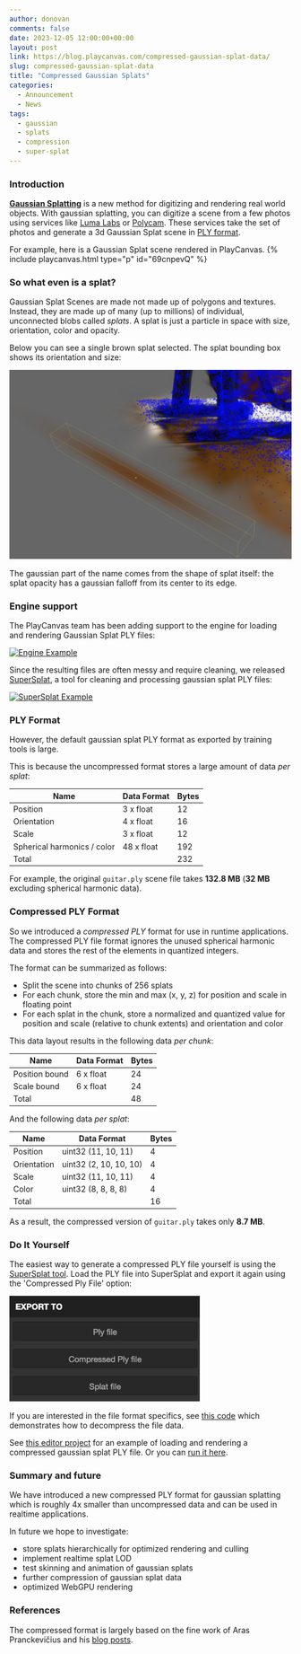 ```yaml
---
author: donovan
comments: false
date: 2023-12-05 12:00:00+00:00
layout: post
link: https://blog.playcanvas.com/compressed-gaussian-splat-data/
slug: compressed-gaussian-splat-data
title: "Compressed Gaussian Splats"
categories:
  - Announcement
  - News
tags:
  - gaussian
  - splats
  - compression
  - super-splat
---
```


### Introduction

[**Gaussian Splatting**](https://repo-sam.inria.fr/fungraph/3d-gaussian-splatting/) is a new method for digitizing and rendering real world objects. With gaussian splatting, you can digitize a scene from a few photos using services like [Luma Labs](https://lumalabs.ai/) or [Polycam](https://poly.cam/). These services take the set of photos and generate a 3d Gaussian Splat scene in [PLY format](https://en.wikipedia.org/wiki/PLY_(file_format)).

For example, here is a Gaussian Splat scene rendered in PlayCanvas.
{% include playcanvas.html type="p" id="69cnpevQ" %}

### So what even is a splat?

Gaussian Splat Scenes are made not made up of polygons and textures. Instead, they are made up of many (up to millions) of individual, unconnected blobs called _splats_. A splat is just a particle in space with size, orientation, color and opacity.

Below you can see a single brown splat selected. The splat bounding box shows its orientation and size:

![Splat Example](/assets/media/splat-example.png)

The gaussian part of the name comes from the shape of splat itself: the splat opacity has a gaussian falloff from its center to its edge.

### Engine support

The PlayCanvas team has been adding support to the engine for loading and rendering Gaussian Splat PLY files:

[![Engine Example](/assets/media/gaussian-splat-example.gif)](https://playcanvas.github.io/#/loaders/splat-many)

Since the resulting files are often messy and require cleaning, we released [SuperSplat](https://playcanvas.com/super-splat), a tool for cleaning and processing gaussian splat PLY files:

[![SuperSplat Example](/assets/media/super-splat-example.gif)](https://playcanvas.com/super-splat?load=https://code.playcanvas.com/viewer/guitar-cleaned.ply)

### PLY Format

However, the default gaussian splat PLY format as exported by training tools is large.

This is because the uncompressed format stores a large amount of data _per splat_:

| Name | Data Format | Bytes |
| --- | --- | --- |
| Position | 3 x float | 12 |
| Orientation | 4 x float | 16 |
| Scale | 3 x float | 12 |
| Spherical harmonics / color | 48 x float | 192 |
| Total | | 232 |

For example, the original `guitar.ply` scene file takes **132.8 MB** (**32 MB** excluding spherical harmonic data).

### Compressed PLY Format

So we introduced a _compressed PLY_ format for use in runtime applications. The compressed PLY file format ignores the unused spherical harmonic data and stores the rest of the elements in quantized integers.

The format can be summarized as follows:
- Split the scene into chunks of 256 splats
- For each chunk, store the min and max (x, y, z) for position and scale in floating point
- For each splat in the chunk, store a normalized and quantized value for position and scale (relative to chunk extents) and orientation and color

This data layout results in the following data _per chunk_:

| Name | Data Format | Bytes |
| --- | --- | --- |
| Position bound | 6 x float | 24 |
| Scale bound | 6 x float | 24 | 
| Total | | 48 |


And the following data _per splat_:

| Name | Data Format | Bytes |
| --- | --- | --- |
| Position | uint32 (11, 10, 11) | 4 |
| Orientation | uint32 (2, 10, 10, 10) | 4 |
| Scale | uint32 (11, 10, 11) | 4 |
| Color | uint32 (8, 8, 8, 8) | 4 |
| Total | | 16 |

As a result, the compressed version of `guitar.ply` takes only **8.7 MB**.

### Do It Yourself

The easiest way to generate a compressed PLY file yourself is using the [SuperSplat tool](https://playcanvas.com/super-splat). Load the PLY file into SuperSplat and export it again using the 'Compressed Ply File' option:

[![SuperSplat Export](/assets/media/super-splat-export.png)](https://playcanvas.com/super-splat)

If you are interested in the file format specifics, see [this code](https://github.com/playcanvas/engine/blob/main/extras/splat/splat-data.js#L257) which demonstrates how to decompress the file data.

See [this editor project](https://playcanvas.com/project/1165904/overview/gaussiansplatdemo) for an example of loading and rendering a compressed gaussian splat PLY file. Or you can [run it here](https://playcanv.as/p/69cnpevQ/).

### Summary and future

We have introduced a new compressed PLY format for gaussian splatting which is roughly 4x smaller than uncompressed data and can be used in realtime applications.

In future we hope to investigate:
- store splats hierarchically for optimized rendering and culling
- implement realtime splat LOD
- test skinning and animation of gaussian splats
- further compression of gaussian splat data
- optimized WebGPU rendering

### References

The compressed format is largely based on the fine work of Aras Pranckevičius and his [blog posts](https://aras-p.info/).
